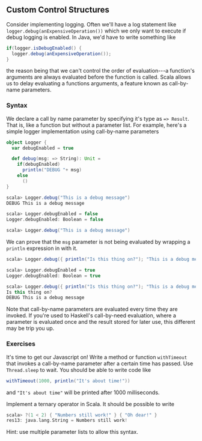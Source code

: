 ## Custom Control Structures

Consider implementing logging. Often we'll have a log statement like `logger.debug(anExpensiveOperation())` which we only want to execute if debug logging is enabled. In Java, we'd have to write something like

~~~ java
if(logger.isDebugEnabled() {
  logger.debug(anExpensiveOperation());
}
~~~

the reason being that we can't control the order of evaluation---a function's arguments are always evaluated before the function is called. Scala allows us to delay evaluating a functions arguments, a feature known as call-by-name parameters.

### Syntax

We declare a call by name parameter by specifying it's type as `=> Result`. That is, like a function but without a parameter list. For example, here's a simple logger implementation using call-by-name parameters

~~~ scala
object Logger {
  var debugEnabled = true

  def debug(msg: => String): Unit =
    if(debugEnabled)
      println("DEBUG "+ msg)
    else
      ()
}

scala> Logger.debug("This is a debug message")
DEBUG This is a debug message

scala> Logger.debugEnabled = false
Logger.debugEnabled: Boolean = false

scala> Logger.debug("This is a debug message")

~~~

We can prove that the `msg` parameter is not being evaluated by wrapping a `println` expression in with it.

~~~ scala
scala> Logger.debug({ println("Is this thing on?"); "This is a debug message" })

scala> Logger.debugEnabled = true
Logger.debugEnabled: Boolean = true

scala> Logger.debug({ println("Is this thing on?"); "This is a debug message" })
Is this thing on?
DEBUG This is a debug message

~~~

Note that call-by-name parameters are evaluated every time they are invoked. If you're used to Haskell's call-by-need evaluation, where a parameter is evaluated once and the result stored for later use, this different may be trip you up.

### Exercises

It's time to get our Javascript on! Write a method or function `withTimeout` that invokes a call-by-name parameter after a certain time has passed. Use `Thread.sleep` to wait. You should be able to write code like

~~~ scala
withTimeout(1000, println("It's about time!"))
~~~

and `"It's about time"` will be printed after 1000 milliseconds.


Implement a ternary operator in Scala. It should be possible to write

~~~ scala
scala> ?(1 < 2) { "Numbers still work!" } { "Oh dear!" }
res13: java.lang.String = Numbers still work!

~~~

Hint: use multiple parameter lists to allow this syntax.
